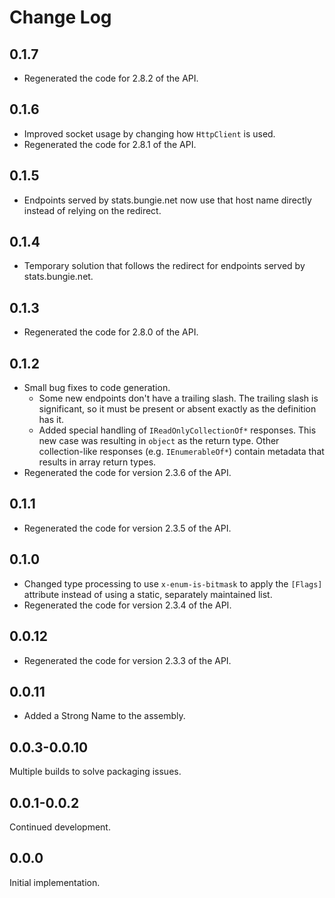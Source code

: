 # Change Log

## 0.1.7

* Regenerated the code for 2.8.2 of the API.

## 0.1.6

* Improved socket usage by changing how `HttpClient` is used.
* Regenerated the code for 2.8.1 of the API.

## 0.1.5

* Endpoints served by stats.bungie.net now use that host name directly instead of relying on the redirect.

## 0.1.4

* Temporary solution that follows the redirect for endpoints served by stats.bungie.net.

## 0.1.3

* Regenerated the code for 2.8.0 of the API.

## 0.1.2

* Small bug fixes to code generation.
  * Some new endpoints don't have a trailing slash.  The trailing slash is significant, so it must be present or absent exactly as the definition has it.
  * Added special handling of `IReadOnlyCollectionOf*` responses.  This new case was resulting in `object` as the return type.  Other collection-like responses (e.g. `IEnumerableOf*`) contain metadata that results in array return types.
* Regenerated the code for version 2.3.6 of the API.

## 0.1.1

* Regenerated the code for version 2.3.5 of the API.

## 0.1.0

* Changed type processing to use `x-enum-is-bitmask` to apply the `[Flags]` attribute instead of using a static, separately maintained list.
* Regenerated the code for version 2.3.4 of the API.

## 0.0.12

* Regenerated the code for version 2.3.3 of the API.

## 0.0.11

* Added a Strong Name to the assembly.

## 0.0.3-0.0.10

Multiple builds to solve packaging issues.

## 0.0.1-0.0.2

Continued development.

## 0.0.0

Initial implementation.
